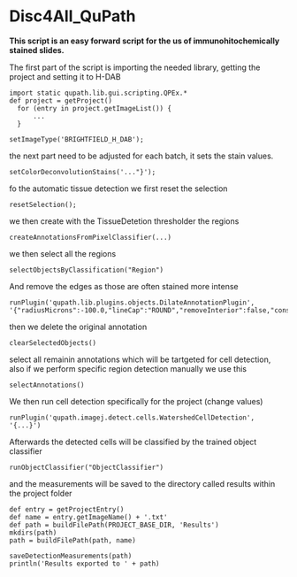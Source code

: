 # Disc4All_QuPath

**This script is an easy forward script for the us of immunohitochemically stained slides.**

The first part of the script is importing the needed library, getting the project and setting it to H-DAB
  
```
import static qupath.lib.gui.scripting.QPEx.* 
def project = getProject()
  for (entry in project.getImageList()) {
      ...
  }

setImageType('BRIGHTFIELD_H_DAB');

```

the next part need to be adjusted for each batch, it sets the stain values. 
```
setColorDeconvolutionStains('..."}');
```
  
fo the automatic tissue detection we first reset the selection
```
resetSelection();
```

we then create with the TissueDetetion thresholder the regions
```
createAnnotationsFromPixelClassifier(...)
```

we then select all the regions
```
selectObjectsByClassification("Region")
```

And remove the edges as those are often stained more intense
```
runPlugin('qupath.lib.plugins.objects.DilateAnnotationPlugin', '{"radiusMicrons":-100.0,"lineCap":"ROUND","removeInterior":false,"constrainToParent":true}')
```
then we delete the original annotation
```
clearSelectedObjects()
```

select all remainin annotations which will be tartgeted for cell detection, also if we perform specific region detection manually we use this
```
selectAnnotations()
```

We then run cell detection specifically for the project (change values)

```
runPlugin('qupath.imagej.detect.cells.WatershedCellDetection',       '{...}')
```

Afterwards the detected cells will be classified by the trained object classifier

```
runObjectClassifier("ObjectClassifier")
```

and the measurements will be saved to the directory called results within the project folder
```
def entry = getProjectEntry()
def name = entry.getImageName() + '.txt'
def path = buildFilePath(PROJECT_BASE_DIR, 'Results')
mkdirs(path)
path = buildFilePath(path, name)

saveDetectionMeasurements(path)		
println('Results exported to ' + path)
```

